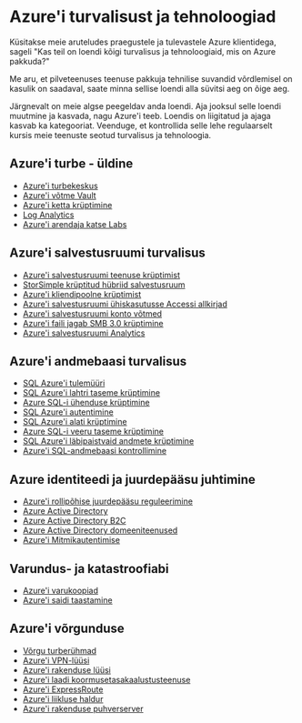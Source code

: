 <properties
   pageTitle="Azure'i turvalisust ja tehnoloogiate | Microsoft Azure'i"
   description="See artikkel pakub Azure'i turvalisus ja tehnoloogia eelkoostatud loendit."
   services="security"
   documentationCenter="na"
   authors="TomShinder"
   manager="StevenPo"
   editor="TomSh"/>

<tags
   ms.service="security"
   ms.devlang="na"
   ms.topic="article"
   ms.tgt_pltfrm="na"
   ms.workload="na"
   ms.date="08/09/2016"
   ms.author="yurid"/>

# <a name="azure-security-services-and-technologies"></a>Azure'i turvalisust ja tehnoloogiad

Küsitakse meie aruteludes praegustele ja tulevastele Azure klientidega, sageli "Kas teil on loendi kõigi turvalisus ja tehnoloogiaid, mis on Azure pakkuda?"
 
Me aru, et pilveteenuses teenuse pakkuja tehnilise suvandid võrdlemisel on kasulik on saadaval, saate minna sellise loendi alla süvitsi aeg on õige aeg.

Järgnevalt on meie algse peegeldav anda loendi. Aja jooksul selle loendi muutmine ja kasvada, nagu Azure'i teeb. Loendis on liigitatud ja ajaga kasvab ka kategooriat. Veenduge, et kontrollida selle lehe regulaarselt kursis meie teenuste seotud turvalisus ja tehnoloogia. 

## <a name="azure-security---general"></a>Azure'i turbe - üldine
- [Azure'i turbekeskus](https://azure.microsoft.com/documentation/services/security-center/)
- [Azure'i võtme Vault](https://azure.microsoft.com/documentation/services/key-vault/)
- [Azure'i ketta krüptimine](azure-security-disk-encryption.md)
- [Log Analytics](../log-analytics/log-analytics-overview.md)
- [Azure'i arendaja katse Labs](https://azure.microsoft.com/documentation/services/devtest-lab/)

## <a name="azure-storage-security"></a>Azure'i salvestusruumi turvalisus
- [Azure'i salvestusruumi teenuse krüptimist](../storage/storage-service-encryption.md)
- [StorSimple krüptitud hübriid salvestusruum](https://azure.microsoft.com/documentation/services/storsimple/)
- [Azure'i kliendipoolne krüptimist](../storage/storage-client-side-encryption.md)
- [Azure'i salvestusruumi ühiskasutusse Accessi allkirjad](../storage/storage-dotnet-shared-access-signature-part-1.md)
- [Azure'i salvestusruumi konto võtmed](../storage/storage-create-storage-account.md)
- [Azure'i faili jagab SMB 3.0 krüptimine](../storage/storage-dotnet-how-to-use-files.md)
- [Azure'i salvestusruumi Analytics](https://msdn.microsoft.com/library/hh343270.aspx)

## <a name="azure-database-security"></a>Azure'i andmebaasi turvalisus
- [SQL Azure'i tulemüüri](../sql-database/sql-database-firewall-configure.md)
- [SQL Azure'i lahtri taseme krüptimine](https://blogs.msdn.microsoft.com/sqlsecurity/2015/05/12/recommendations-for-using-cell-level-encryption-in-azure-sql-database/)
- [Azure SQL-i ühenduse krüptimine](../sql-database/sql-database-security-guidelines.md)
- [SQL Azure'i autentimine](../sql-database/sql-database-security-guidelines.md)
- [SQL Azure'i alati krüptimine](https://msdn.microsoft.com/library/mt163865.aspx)
- [Azure SQL-i veeru taseme krüptimine](https://msdn.microsoft.com/library/ms179331.aspx)
- [SQL Azure'i läbipaistvaid andmete krüptimine](https://msdn.microsoft.com/library/dn948096.aspx)
- [Azure'i SQL-andmebaasi kontrollimine](../sql-database/sql-database-auditing-get-started.md)

## <a name="azure-identity-and-access-management"></a>Azure identiteedi ja juurdepääsu juhtimine
- [Azure'i rollipõhise juurdepääsu reguleerimine](../active-directory/role-based-access-control-configure.md)
- [Azure Active Directory](../active-directory/active-directory-whatis.md)
- [Azure Active Directory B2C](../active-directory-b2c/active-directory-b2c-get-started.md)
- [Azure Active Directory domeeniteenused](https://azure.microsoft.com/documentation/services/active-directory-ds/)
- [Azure'i Mitmikautentimise](../multi-factor-authentication/multi-factor-authentication.md)

## <a name="backup-and-disaster-recovery"></a>Varundus- ja katastroofiabi
- [Azure'i varukoopiad](https://azure.microsoft.com/documentation/services/backup/)
- [Azure'i saidi taastamine](https://azure.microsoft.com/documentation/services/site-recovery/)

## <a name="azure-networking"></a>Azure'i võrgunduse
- [Võrgu turberühmad](../virtual-network/virtual-networks-nsg.md)
- [Azure'i VPN-lüüsi](../vpn-gateway/vpn-gateway-about-vpngateways.md)
- [Azure'i rakenduse lüüsi](../application-gateway/application-gateway-introduction.md)
- [Azure'i laadi koormusetasakaalustusteenuse](../load-balancer/load-balancer-overview.md)
- [Azure'i ExpressRoute](../expressroute/expressroute-introduction.md)
- [Azure'i liikluse haldur](../traffic-manager/traffic-manager-overview.md)
- [Azure'i rakenduse puhverserver](../active-directory/active-directory-application-proxy-enable.md)
